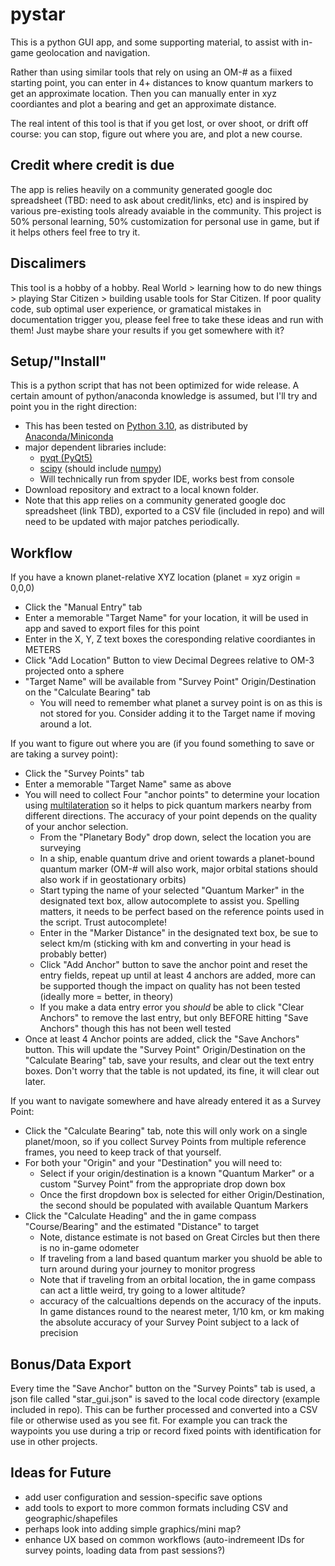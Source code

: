 # pystar 
This is a python GUI app, and some supporting material, to assist with in-game geolocation and navigation.
 
Rather than using similar tools that rely on using an OM-# as a fiixed starting point, you can enter in 4+ distances to know quantum markers to get an approximate location.  Then you can manually enter in xyz coordiantes and plot a bearing and get an approximate distance.
 
The real intent of this tool is that if you get lost, or over shoot, or drift off course: you can stop, figure out where you are, and plot a new course.

## Credit where credit is due
The app is relies heavily on a community generated google doc spreadsheet (TBD: need to ask about credit/links, etc) and is inspired by various pre-existing tools already avaiable in the community.  This project is 50% personal learning, 50% customization for personal use in game, but if it helps others feel free to try it.

## Discalimers
This tool is a hobby of a hobby.  Real World > learning how to do new things > playing Star Citizen > building usable tools for Star Citizen.  If poor quality code, sub optimal user experience, or gramatical mistakes in documentation trigger you, please feel free to take these ideas and run with them! Just maybe share your results if you get somewhere with it?

## Setup/"Install"
This is a python script that has not been optimized for wide release.  A certain amount of python/anaconda knowledge is assumed, but I'll try and point you in the right direction:
- This has been tested on [Python 3.10](https://docs.conda.io/projects/conda/en/latest/user-guide/tasks/manage-environments.html), as distributed by [Anaconda/Miniconda](https://docs.anaconda.com/anaconda/install/)
- major dependent libraries include:
  - [pyqt (PyQt5)](https://anaconda.org/anaconda/pyqt)
  - [scipy](https://anaconda.org/anaconda/scipy) (should include [numpy](https://anaconda.org/anaconda/numpy))
  - Will technically run from spyder IDE, works best from console
- Download repository and extract to a local known folder.
- Note that this app relies on a community generated google doc spreadsheet (link TBD), exported to a CSV file (included in repo) and will need to be updated with major patches periodically.

## Workflow
 
If you have a known planet-relative XYZ location (planet = xyz origin = 0,0,0)
 - Click the "Manual Entry" tab
 - Enter a memorable "Target Name" for your location, it will be used in app and saved to export files for this point
 - Enter in the X, Y, Z text boxes the coresponding relative coordiantes in METERS
 - Click "Add Location" Button to view Decimal Degrees relative to OM-3 projected onto a sphere
 - "Target Name" will be available from "Survey Point" Origin/Destination on the "Calculate Bearing" tab
   - You will need to remember what planet a survey point is on as this is not stored for you.  Consider adding it to the Target name if moving around a lot.
 
 If you want to figure out where you are (if you found something to save or are taking a survey point):
 - Click the "Survey Points" tab
 - Enter a memorable "Target Name" same as above
 - You will need to collect Four "anchor points" to determine your location using [multilateration](https://en.wikipedia.org/wiki/Multilateration#/media/File:MLAT_TOT_2D_Algorithm.svg) so it helps to pick quantum markers nearby from different directions.  The accuracy of your point depends on the quality of your anchor selection.
   - From the "Planetary Body" drop down, select the location you are surveying
   - In a ship, enable quantum drive and orient towards a planet-bound quantum marker (OM-# will also work, major orbital stations should also work if in geostationary orbits)
   - Start typing the name of your selected "Quantum Marker" in the designated text box, allow autocomplete to assist you.  Spelling matters, it needs to be perfect based on the reference points used in the script.  Trust autocomplete!
   - Enter in the "Marker Distance" in the designated text box, be sue to select km/m (sticking with km and converting in your head is probably better)
   - Click "Add Anchor" button to save the anchor point and reset the entry fields, repeat up until at least 4 anchors are added, more can be supported though the impact on quality has not been tested (ideally more = better, in theory)
   - If you make a data entry error you *should* be able to click "Clear Anchors" to remove the last entry, but only BEFORE hitting "Save Anchors" though this has not been well tested
- Once at least 4 Anchor points are added, click the "Save Anchors" button. This will update the "Survey Point" Origin/Destination on the "Calculate Bearing" tab, save your results, and clear out the text entry boxes.  Don't worry that the table is not updated, its fine, it will clear out later.

If you want to navigate somewhere and have already entered it as a Survey Point:
- Click the "Calculate Bearing" tab, note this will only work on a single planet/moon, so if you collect Survey Points from multiple reference frames, you need to keep track of that yourself.
- For both your "Origin" and your "Destination" you will need to:
  - Select if your origin/destination is a known "Quantum Marker" or a custom "Survey Point" from the appropriate drop down box
  - Once the first dropdown box is selected for either Origin/Destination, the second should be populated with available Quantum Markers
- Click the "Calculate Heading" and the in game compass "Course/Bearing" and the estimated "Distance" to target
  - Note, distance estimate is not based on Great Circles but then there is no in-game odometer
  - If traveling from a land based quantum marker you shuold be able to turn around during your journey to monitor progress
  - Note that if traveling from an orbital location, the in game compass can act a little weird, try going to a lower altitude?
  - accuracy of the calcualtions depends on the accuracy of the inputs.  In game distances round to the nearest meter, 1/10 km, or km making the absolute accuracy of your Survey Point subject to a lack of precision  

## Bonus/Data Export
Every time the "Save Anchor" button on the "Survey Points" tab is used, a json file called "star_gui.json" is saved to the local code directory (example included in repo).  This can be further processed and converted into a CSV file or otherwise used as you see fit.  For example you can track the waypoints you use during a trip or record fixed points with identification for use in other projects.

## Ideas for Future
- add user configuration and session-specific save options
- add tools to export to more common formats including CSV and geographic/shapefiles
- perhaps look into adding simple graphics/mini map?
- enhance UX based on common workflows (auto-indremeent IDs for survey points, loading data from past sessions?)

 
 
